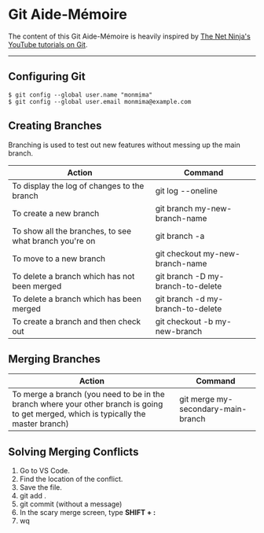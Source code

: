 # Git Aide-Mémoire

The content of this Git Aide-Mémoire is heavily inspired by [The Net Ninja's YouTube tutorials on Git](https://www.youtube.com/watch?v=fQLK8Ib_SKk).

______

## Configuring Git

    $ git config --global user.name "monmima"
    $ git config --global user.email monmima@example.com

## Creating Branches

Branching is used to test out new features without messing up the main branch.

Action | Command
------------ | -------------
To display the log of changes to the branch | git log --oneline
To create a new branch | git branch my-new-branch-name
To show all the branches, to see what branch you're on | git branch -a
To move to a new branch | git checkout my-new-branch-name
To delete a branch which has not been merged | git branch -D my-branch-to-delete
To delete a branch which has been merged | git branch -d my-branch-to-delete
To create a branch and then check out | git checkout -b my-new-branch

## Merging Branches

Action | Command
------------ | -------------
To merge a branch (you need to be in the branch where your other branch is going to get merged, which is typically the master branch) | git merge my-secondary-main-branch | git merge my-new-feature-branch

## Solving Merging Conflicts

1. Go to VS Code.
2. Find the location of the conflict.
3. Save the file.
4. git add .
5. git commit (without a message)
6. In the scary merge screen, type **SHIFT + :**
7. wq

